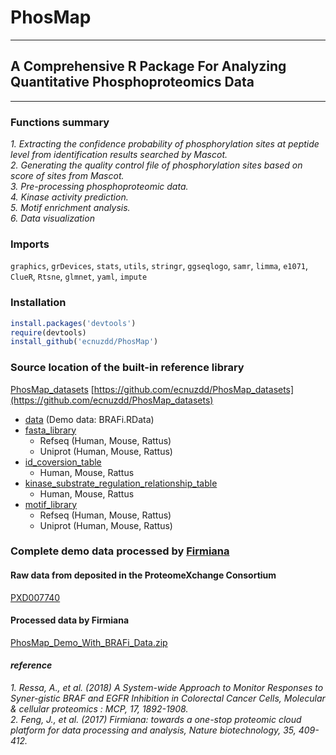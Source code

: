 # PhosMap
---
## A Comprehensive R Package For Analyzing Quantitative Phosphoproteomics Data
---

### Functions summary

*1. Extracting the confidence probability of phosphorylation sites at peptide level from identification results searched by Mascot.*<br> 
*2. Generating the quality control file of phosphorylation sites based on score of sites from Mascot.*<br> 
*3. Pre-processing phosphoproteomic data.*<br> 
*4. Kinase activity prediction.*<br> 
*5. Motif enrichment analysis.*<br> 
*6. Data visualization*<br> 


### Imports
`graphics`, `grDevices`, `stats`, `utils`, `stringr`, `ggseqlogo`, `samr`, `limma`, `e1071`, `ClueR`, `Rtsne`, `glmnet`, `yaml`, `impute`
<br> 


### Installation
```R
install.packages('devtools')
require(devtools)
install_github('ecnuzdd/PhosMap')
```

### Source location of the built-in reference library
[PhosMap_datasets](https://github.com/ecnuzdd/PhosMap_datasets)  [https://github.com/ecnuzdd/PhosMap_datasets](https://github.com/ecnuzdd/PhosMap_datasets)  <br> 
* [data](https://github.com/ecnuzdd/PhosMap_datasets/tree/master/data) (Demo data: BRAFi.RData)
* [fasta_library](https://github.com/ecnuzdd/PhosMap_datasets/tree/master/fasta_library)
  * Refseq (Human, Mouse, Rattus)
  * Uniprot (Human, Mouse, Rattus)
* [id_coversion_table](https://github.com/ecnuzdd/PhosMap_datasets/tree/master/id_coversion_table)
  * Human, Mouse, Rattus
* [kinase_substrate_regulation_relationship_table](https://github.com/ecnuzdd/PhosMap_datasets/tree/master/kinase_substrate_regulation_relationship_table)
  * Human, Mouse, Rattus
* [motif_library](https://github.com/ecnuzdd/PhosMap_datasets/tree/master/motif_library)
  * Refseq (Human, Mouse, Rattus)
  * Uniprot (Human, Mouse, Rattus)

### Complete demo data processed by [Firmiana](www.firmiana.org)
#### Raw data from deposited in the ProteomeXchange Consortium
[PXD007740](http://proteomecentral.proteomexchange.org/cgi/GetDataset?ID=PXD007740)

#### Processed data by Firmiana
[PhosMap_Demo_With_BRAFi_Data.zip](https://github.com/ecnuzdd/PhosMap_datasets/blob/master/PhosMap_Demo_With_BRAFi_Data.zip)

#### *reference*
*1. Ressa, A., et al. (2018) A System-wide Approach to Monitor Responses to Syner-gistic BRAF and EGFR Inhibition in Colorectal Cancer Cells, Molecular & cellular proteomics : MCP, 17, 1892-1908.* <br>
*2. Feng, J., et al. (2017) Firmiana: towards a one-stop proteomic cloud platform for data processing and analysis, Nature biotechnology, 35, 409-412.*











